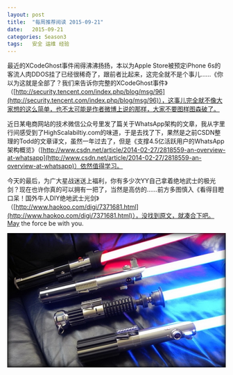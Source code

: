 ```yaml
---
layout: post
title:  "每周推荐阅读 2015-09-21"
date:   2015-09-21
categories: Season3
tags:   安全 运维 经验
---
```


最近的XCodeGhost事件闹得沸沸扬扬，本以为Apple Store被预定iPhone 6s的客流人肉DDOS挂了已经很稀奇了，跟前者比起来，这完全就不是个事儿……《你以为这就是全部了？我们来告诉你完整的XCodeGhost事件》（[http://security.tencent.com/index.php/blog/msg/96](http://security.tencent.com/index.php/blog/msg/96)），这事儿完全就不像大家想的这么简单，也不太可能是作者微博上说的那样，大家不要图样图森破了。

近日某电商网站的技术微信公众号里发了篇关于WhatsApp架构的文章，我从字里行间感受到了HighScalabiltiy.com的味道，于是去找了下，果然是之前CSDN整理的Todd的文章译文，虽然一年过去了，但是《支撑4.5亿活跃用户的WhatsApp架构概览》（[http://www.csdn.net/article/2014-02-27/2818559-an-overview-at-whatsapp](http://www.csdn.net/article/2014-02-27/2818559-an-overview-at-whatsapp)）依然值得学习。

今天的最后，为广大星战迷送上福利，你有多少次YY自己拿着绝地武士的极光剑？现在也许你真的可以拥有一把了，当然是高仿的……前方多图慎入《看得目瞪口呆！国外牛人DIY绝地武士光剑》（[http://www.haokoo.com/digi/7371681.html](http://www.haokoo.com/digi/7371681.html)），没找到原文，就凑合下吧。May the force be with you.

![各种光剑](https://raw.githubusercontent.com/digitalsonic/recommend-reading/gh-pages/images/lightsaber.jpg)
